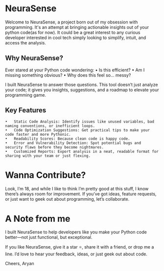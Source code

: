 # NeuraSense

Welcome to NeuraSense, a project born out of my obsession with programming. It's an attempt at bringing actionable insights out of your python code(as for now). It could be a great interest to any curious developer interested in cool tech simply looking to simplify, intuit, and access the analysis.

## Why NeuraSense?

Ever stared at your Python code wondering:
	•	Is this efficient?
	•	Am I missing something obvious?
	•	Why does this feel so… messy?

I built NeuraSense to answer those questions. This tool doesn’t just analyze your code; it gives you insights, suggestions, and a roadmap to elevate your programming game.

## Key Features
	•	Static Code Analysis: Identify issues like unused variables, bad naming conventions, or inefficient loops.
	•	Code Optimization Suggestions: Get practical tips to make your code faster and more Pythonic.
	•	Readability Scores: Because clean code is happy code.
	•	Error and Vulnerability Detection: Spot potential bugs and security flaws before they become nightmares.
	•	Customized Reports: Export analysis in a neat, readable format for sharing with your team or just flexing.

# Wanna Contribute?

Look, I’m 18, and while I like to think I’m pretty good at this stuff, I know there’s always room for improvement. If you’ve got ideas, feature requests, or just want to geek out about programming, let’s collaborate.

# A Note from me

I built NeuraSense to help developers like you make your Python code better—not just functional, but exceptional.

If you like NeuraSense, give it a star ⭐, share it with a friend, or drop me a line. I’d love to hear your feedback, ideas, or just geek out about code.

Cheers,
Aryan
